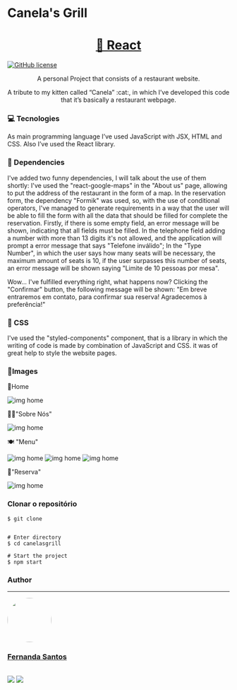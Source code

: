 # Canela's Grill
<h1 align="center">
    <a href="https://pt-br.reactjs.org/">🔗 React</a>
</h1>
<a href="https://github.com/sfernanda1/restaurant-page-Canela-sGrill/blob/mster/LICENSE"><img alt="GitHub license" src="https://img.shields.io/github/license/sfernanda1/restaurant-page-Canela-sGrill?style=plastic"></a>
<p align="center">A personal Project that consists of a restaurant website.</p>
<p align="center">A tribute to my kitten called “Canela” :cat:, in which I’ve developed this code that it’s basically a restaurant webpage.</p>


### :computer: Tecnologies
As main programming language I’ve used JavaScript with JSX, HTML and CSS. Also I’ve used the React library.


### :dizzy: Dependencies
I've added two funny dependencies, I will talk about the use of them shortly:
I've used the "react-google-maps" in the "About us" page, allowing to put the address of the restaurant in the form of a map. 
In the reservation form, the dependency "Formik" was used, so, with the use of conditional operators, I've managed to generate requirements in a way that the user will be able to fill the form with all the data that should be filled for complete the reservation. Firstly, if there is some empty field, an error message will be shown, indicating that all fields must be filled. In the telephone field adding a number with more than 13 digits it's not allowed, and the application will prompt a error message that says "Telefone inválido"; In the "Type Number", in which the user says how many seats will be necessary, the maximum amount of seats is 10, if the user surpasses this number of seats, an error message will be shown saying "Limite de 10 pessoas por mesa".

Wow... I've fulfilled everything right, what happens now? Clicking the "Confirmar" button, the following message will be shown: "Em breve entraremos em contato, para confirmar sua reserva! Agradecemos à preferência!"


### :art: CSS
I've used the "styled-components" component, that is a library in which the writing of code is made by combination of JavaScript and CSS. it was of great help to style the website pages.

### :camera_flash:Images

:hamburger:Home

![img home](https://github.com/sfernanda1/restaurant-page-Canela-sGrill/blob/master/LICENSE)

:woman_cook:"Sobre Nós"

![img home](https://github.com/sfernanda1/restaurant-page-Canela-sGrill/blob/master/sobrenos.PNG)

:plate_with_cutlery: "Menu"

![img home](https://github.com/sfernanda1/restaurant-page-Canela-sGrill/blob/master/menu01.PNG)
![img home](https://github.com/sfernanda1/restaurant-page-Canela-sGrill/blob/master/menu02.PNG)
![img home](https://github.com/sfernanda1/restaurant-page-Canela-sGrill/blob/master/menu03.PNG)

 
 :calendar:"Reserva"

![img home](https://github.com/sfernanda1/restaurant-page-Canela-sGrill/blob/master/reserva.PNG)


### Clonar o repositório
    $ git clone 

    
    # Enter directory
    $ cd canelasgrill

    # Start the project
    $ npm start


### Author
---

<a href="https://github.com/sfernanda1">
 <img style="border-radius: 50%;" src="https://media.discordapp.net/attachments/764222826952523808/897179296802684978/WhatsApp_Image_2021-10-11_at_14.15.11.jpeg" width="100px;" alt=""/>
 <br />
 <h3>Fernanda Santos</h3>
  <br />
 <a href = "mailto:sfernanda1@outlook.com"><img src="https://img.shields.io/badge/Microsoft_Outlook-0078D4?style=for-the-badge&logo=microsoft-outlook&logoColor=white" target="_blank"></a>
  <a href="https://www.linkedin.com/in/fernanda-dos-santos-silva-224377213/" target="_blank"><img src="https://img.shields.io/badge/-LinkedIn-%230077B5?style=for-the-badge&logo=linkedin&logoColor=white" target="_blank"></a> 
